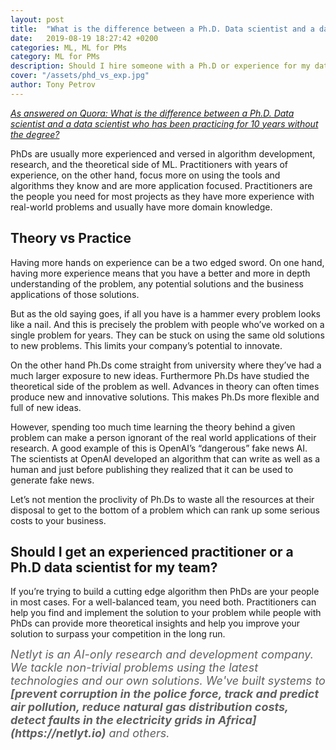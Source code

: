```yaml
---
layout: post
title:  "What is the difference between a Ph.D. Data scientist and a data scientist who has been practicing for 10 years without the degree?"
date:   2019-08-19 18:27:42 +0200
categories: ML, ML for PMs
category: ML for PMs
description: Should I hire someone with a Ph.D or experience for my data science team?
cover: "/assets/phd_vs_exp.jpg"
author: Tony Petrov
---
```


<i>[As answered on Quora: What is the difference between a Ph.D. Data scientist and a data scientist who has been practicing for 10 years without the degree?](https://qr.ae/TWvDZK)</i>

PhDs are usually more experienced and versed in algorithm development, research, and the theoretical side of ML. Practitioners with years of experience, on the other hand, focus more on using the tools and algorithms they know and are more application focused. Practitioners are the people you need for most projects as they have more experience with real-world problems and usually have more domain knowledge.

<h2>Theory vs Practice</h2>

Having more hands on experience can be a two edged sword. On one hand, having more experience means that you have a better and more in depth understanding of the problem, any potential solutions and the business applications of those solutions. 

But as the old saying goes, if all you have is a hammer every problem looks like a nail. And this is precisely the problem with people who’ve worked on a single problem for years. They can be stuck on using the same old solutions to new problems. This limits your company’s potential to innovate. 

On the other hand Ph.Ds come straight from university where they’ve had a much larger exposure to new ideas. Furthermore Ph.Ds have studied the theoretical side of the problem as well. Advances in theory can often times produce new and innovative solutions. This makes Ph.Ds more flexible and full of new ideas. 

However, spending too much time learning the theory behind a given problem can make a person ignorant of the real world applications of their research. A good example of this is OpenAI’s “dangerous” fake news AI. The scientists at OpenAI developed an algorithm that can write as well as a human and just before publishing they realized that it can be used to generate fake news. 

Let’s not mention the proclivity of Ph.Ds to waste all the resources at their disposal to get to the bottom of a problem which can rank up some serious costs to your business. 

<h2>Should I get an experienced practitioner or a Ph.D data scientist for my team?</h2>

If you’re trying to build a cutting edge algorithm then PhDs are your people in most cases. For a well-balanced team, you need both. Practitioners can help you find and implement the solution to your problem while people with PhDs can provide more theoretical insights and help you improve your solution to surpass your competition in the long run.



<em style="font-size: 18px; color: rgba(0, 0, 0, 0.62);">
    <i>Netlyt is an AI-only research and development company. We tackle non-trivial problems using the latest technologies and our own solutions. We've built systems to <b>[prevent corruption in the police force, track and predict air pollution, reduce natural gas distribution costs, detect faults in the electricity grids in Africa](https://netlyt.io)</b> and others.</i>
</em>